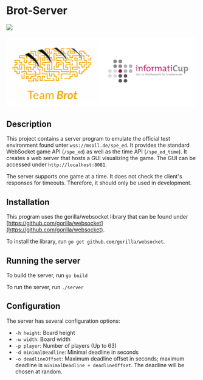 # Brot-Server

![](https://github.com/TeamBrot/server/actions/workflows/go.yml/badge.svg)

![Brot banner](brot-icup.jpg)

## Description

This project contains a server program to emulate the official test environment found unter `wss://msoll.de/spe_ed`. It provides the standard WebSocket game API (`/spe_ed`) as well as the time API (`/spe_ed_time`). It creates a web server that hosts a GUI visualizing the game. The GUI can be accessed under `http://localhost:8081`. 

The server supports one game at a time. It does not check the client's responses for timeouts. Therefore, it should only be used in development.

## Installation
This program uses the gorilla/websocket library that can be found under [https://github.com/gorilla/websocket](https://github.com/gorilla/websocket).

To install the library, run `go get github.com/gorilla/websocket`. 

## Running the server
To build the server, run `go build`

To run the server, run `./server`

## Configuration

The server has several configuration options:

- `-h height`: Board height
- `-w width`: Board width
- `-p player`: Number of players (Up to 63)
- `-d minimalDeadline`: Minimal deadline in seconds
- `-o deadlineOffset`: Maximum deadline offset in seconds; maximum deadline is `minimalDeadline + deadlineOffset`. The deadline will be chosen at random.

